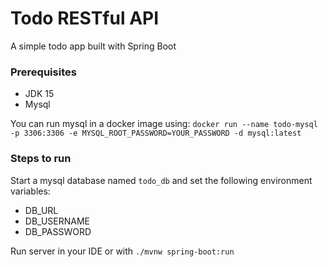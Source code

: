 # Todo RESTful API
A simple todo app built with Spring Boot

### Prerequisites
- JDK 15
- Mysql 

You can run mysql in a docker image using:
`docker run --name todo-mysql -p 3306:3306 -e MYSQL_ROOT_PASSWORD=YOUR_PASSWORD -d mysql:latest`

### Steps to run
Start a mysql database named `todo_db` and set the following environment variables:
- DB_URL
- DB_USERNAME
- DB_PASSWORD

Run server in your IDE or with `./mvnw spring-boot:run`
